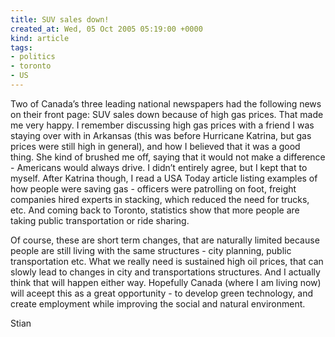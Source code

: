 ```yaml
---
title: SUV sales down!
created_at: Wed, 05 Oct 2005 05:19:00 +0000
kind: article
tags:
- politics
- toronto
- US
---
```


Two of Canada’s three leading national newspapers had the following news
on their front page: SUV sales down because of high gas prices. That
made me very happy. I remember discussing high gas prices with a friend
I was staying over with in Arkansas (this was before Hurricane Katrina,
but gas prices were still high in general), and how I believed that it
was a good thing. She kind of brushed me off, saying that it would not
make a difference - Americans would always drive. I didn’t entirely
agree, but I kept that to myself. After Katrina though, I read a USA
Today article listing examples of how people were saving gas - officers
were patrolling on foot, freight companies hired experts in stacking,
which reduced the need for trucks, etc. And coming back to Toronto,
statistics show that more people are taking public transportation or
ride sharing.

Of course, these are short term changes, that are naturally limited
because people are still living with the same structures - city
planning, public transportation etc. What we really need is sustained
high oil prices, that can slowly lead to changes in city and
transportations structures. And I actually think that will happen either
way. Hopefully Canada (where I am living now) will aceept this as a
great opportunity - to develop green technology, and create employment
while improving the social and natural environment.

Stian
